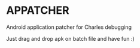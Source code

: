 # APPATCHER
Android application patcher for Charles debugging

Just drag and drop apk on batch file and have fun :)
